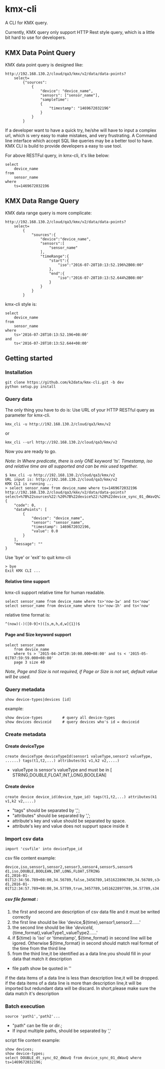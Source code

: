 # kmx-cli
A CLI for KMX query.

Currently, KMX query only support HTTP Rest style query, which is a little bit hard to use for developers.

## KMX Data Point Query
KMX data point query is designed like:
```
http://192.168.130.2/cloud/qa3/kmx/v2/data/data-points?
    select=
        {"sources":
            {
                "device": "device_name",
                "sensors": ["sensor_name"],
                "sampleTime":
                {
                    "timestamp": "1469672032196"
                }
            }
        }
```
If a developer want to have a quick try, he/she will have to input a complex url, which is
very easy to make mistakes, and very frustrating.
A Command line interface which accept SQL like queries may be a better tool to have. KMX CLI
is build to provide developers a easy to use tool.

For above RESTFul query, in kmx-cli, it's like below:
```
select
    device_name
from
    sensor_name
where
    ts=1469672032196
```

## KMX Data Range Query
KMX data range query is more complicate:
```
http://192.168.130.2/cloud/qa3/kmx/v2/data/data-points?
    select=
        {
            "sources":{
                "device":"device_name",
                "sensors":[
                    "sensor_name"
                ],
                "timeRange":{
                    "start":{
                        "iso":"2016-07-28T10:13:52.196%2B08:00"
                    },
                    "end":{
                        "iso":"2016-07-28T10:13:52.644%2B08:00"
                    }
                }
            }
        }
```

kmx-cli style is:
```
select
    device_name
from
    sensor_name
where
    ts>'2016-07-28T10:13:52.196+08:00'
and
    ts<'2016-07-28T10:13:52.644+08:00'
```

## Getting started

### Installation
```
git clone https://github.com/k2data/kmx-cli.git -b dev
python setup.py install
```

### Query data
The only thing you have to do is:
Use URL of your HTTP RESTful query as parameter for kmx-cli.
```
kmx_cli -u http://192.168.130.2/cloud/qa3/kmx/v2
```
or
```
kmx_cli --url http://192.168.130.2/cloud/qa3/kmx/v2
```
Now you are ready to go.

*Note: In Where predicate, there is only ONE keyword 'ts'. Timestamp, iso and relative time are all supported and can be mix used together.*
```
$ kmx_cli -u http://192.168.130.2/cloud/qa3/kmx/v2
URL input is: http://192.168.130.2/cloud/qa3/kmx/v2
KMX CLI is running ...
> select sensor_name from device_name where ts=1469672032196
http://192.168.130.2/cloud/qa3/kmx/v2/data/data-points?select=%7B%22sources%22:%20%7B%22device%22:%20%22device_sync_01_dWavQ%22,%20%22sensors%22:%20[%22DOUBLE_dt_sync_02_dWavQ%22],%20%22sampleTime%22:%20%7B%22timestamp%22:%20%221469672032196%22%7D%7D%7D
{
    "code": 0,
    "dataPoints": [
        {
            "device": "device_name",
            "sensor": "sensor_name",
            "timestamp": 1469672032196,
            "value": 0.0
        }
    ],
    "message": ""
}
```

Use 'bye' or 'exit' to quit kmx-cli
```
> bye
Exit KMX CLI ...
```

#### Relative time support
kmx-cli support relative time for human readable.
```
select sensor_name from device_name where ts>'now-1w' and ts<'now'
select sensor_name from device_name where ts>'now-1h' and ts<'now'
```
relative time format is:
```
^(now)(-)([0-9]+)([s,m,h,d,w]{1})$
```

#### Page and Size keyword support
```
select sensor_name
    from device_name
    where ts > '2015-04-24T20:10:00.000+08:00' and ts < '2015-05-01T07:59:59.000+08:00'
    page 3 size 40
```
*Note, Page and Size is not required, if Page or Size is not set, default value will be used.*

### Query metadata

```
show device-types|devices [id]
```
example:
```
show device-types         # query all device-types
show devices deviceid     # query devices who's id = deviceid
```

### Create metadata

#### Create deviceType
```
create deviceType deviceTypeId(sensor1 valueType,sensor2 valueType, ......) tags(t1,t2,...) attributes(k1 v1,k2 v2,....)
```
* valueType is sensor's valueType and must be in [ STRING,DOUBLE,FLOAT,INT,LONG,BOOLEAN]

#### Create device
```
create device device_id(device_type_id) tags(t1,t2,...) attributes(k1 v1,k2 v2,....)
```
* "tags" should be separated by ',';
* "attributes" should be separated by ',';
* attribute's key and value should be separated by space.
* attribute's key and value does not suppurt space inside it


### Import csv data
```
import 'csvfile' into deviceType_id
```
csv file content example:
```
device,iso,sensor1,sensor2,sensor3,sensor4,sensor5,sensor6
d1,iso,DOUBLE,BOOLEAN,INT,LONG,FLOAT,STRING
d1,2016-01-01T12:34:56.789+08:00,34.56789,false,3456789,1451622896789,34.56789,s34.56789
d1,2016-01-01T12:34:57.789+08:00,34.57789,true,3457789,1451622897789,34.57789,s34.57789
```
##### csv file format :
1. the first and second are description of csv data file and it must be writed correctly
2. the first line should be like 'device,${time},sensor1,sensor2......'
3. the second line should be like '${deviceId},${time_format},valueType1,,valueType2......'
4. if ${time} is 'iso' or 'timestamp', ${time_format} in second line will be igored. Otherwise ${time_format} in second should match real format of the time from the third line
5. from the third line,it  be identified as a data line.you should fill in your data that match it description
* file path show be quoted in ''


if  the data items of a data line is less than description line,it will be dropped.
if  the data items of a data line is more than description line,it will be imported but redundant data will be discard.
In short,please make sure the data match it's description



### Batch execution
```
source 'path1','path2'...
```
* "path" can be file or dir.;
*  If input multiple paths, should be separated by ','


script file content example:
```
show devices;
show device-types;
select DOUBLE_dt_sync_02_dWavQ from device_sync_01_dWavQ where ts=1469672032196;
```